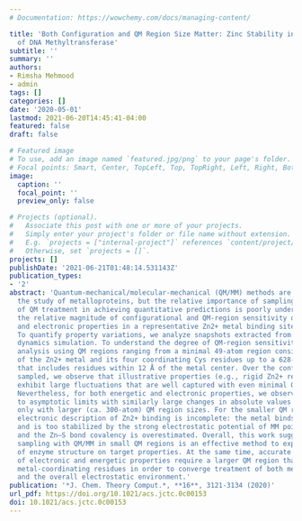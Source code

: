 ```yaml
---
# Documentation: https://wowchemy.com/docs/managing-content/

title: 'Both Configuration and QM Region Size Matter: Zinc Stability in QM/MM Models
  of DNA Methyltransferase'
subtitle: ''
summary: ''
authors:
- Rimsha Mehmood
- admin
tags: []
categories: []
date: '2020-05-01'
lastmod: 2021-06-20T14:45:41-04:00
featured: false
draft: false

# Featured image
# To use, add an image named `featured.jpg/png` to your page's folder.
# Focal points: Smart, Center, TopLeft, Top, TopRight, Left, Right, BottomLeft, Bottom, BottomRight.
image:
  caption: ''
  focal_point: ''
  preview_only: false

# Projects (optional).
#   Associate this post with one or more of your projects.
#   Simply enter your project's folder or file name without extension.
#   E.g. `projects = ["internal-project"]` references `content/project/deep-learning/index.md`.
#   Otherwise, set `projects = []`.
projects: []
publishDate: '2021-06-21T01:48:14.531143Z'
publication_types:
- '2'
abstract: 'Quantum-mechanical/molecular-mechanical (QM/MM) methods are essential to
  the study of metalloproteins, but the relative importance of sampling and degree
  of QM treatment in achieving quantitative predictions is poorly understood. We study
  the relative magnitude of configurational and QM-region sensitivity of energetic
  and electronic properties in a representative Zn2+ metal binding site of a DNA methyltransferase.
  To quantify property variations, we analyze snapshots extracted from 250 ns of molecular
  dynamics simulation. To understand the degree of QM-region sensitivity, we perform
  analysis using QM regions ranging from a minimal 49-atom region consisting only
  of the Zn2+ metal and its four coordinating Cys residues up to a 628-atom QM region
  that includes residues within 12 Å of the metal center. Over the configurations
  sampled, we observe that illustrative properties (e.g., rigid Zn2+ removal energy)
  exhibit large fluctuations that are well captured with even minimal QM regions.
  Nevertheless, for both energetic and electronic properties, we observe a slow approach
  to asymptotic limits with similarly large changes in absolute values that converge
  only with larger (ca. 300-atom) QM region sizes. For the smaller QM regions, the
  electronic description of Zn2+ binding is incomplete: the metal binds too tightly
  and is too stabilized by the strong electrostatic potential of MM point charges,
  and the Zn–S bond covalency is overestimated. Overall, this work suggests that efficient
  sampling with QM/MM in small QM regions is an effective method to explore the influence
  of enzyme structure on target properties. At the same time, accurate descriptions
  of electronic and energetic properties require a larger QM region than the minimal
  metal-coordinating residues in order to converge treatment of both metal-local bonding
  and the overall electrostatic environment.'
publication: '*J. Chem. Theory Comput.*, **16**, 3121-3134 (2020)'
url_pdf: https://doi.org/10.1021/acs.jctc.0c00153
doi: 10.1021/acs.jctc.0c00153
---
```

